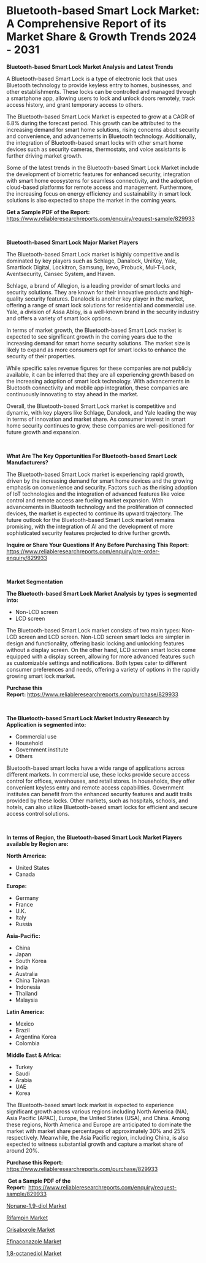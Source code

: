 <p><h1>Bluetooth-based Smart Lock Market: A Comprehensive Report of its Market Share & Growth Trends 2024 - 2031</h1></p><p><strong>Bluetooth-based Smart Lock Market Analysis and Latest Trends</strong></p>
<p><p>A Bluetooth-based Smart Lock is a type of electronic lock that uses Bluetooth technology to provide keyless entry to homes, businesses, and other establishments. These locks can be controlled and managed through a smartphone app, allowing users to lock and unlock doors remotely, track access history, and grant temporary access to others.</p><p>The Bluetooth-based Smart Lock Market is expected to grow at a CAGR of 6.8% during the forecast period. This growth can be attributed to the increasing demand for smart home solutions, rising concerns about security and convenience, and advancements in Bluetooth technology. Additionally, the integration of Bluetooth-based smart locks with other smart home devices such as security cameras, thermostats, and voice assistants is further driving market growth.</p><p>Some of the latest trends in the Bluetooth-based Smart Lock Market include the development of biometric features for enhanced security, integration with smart home ecosystems for seamless connectivity, and the adoption of cloud-based platforms for remote access and management. Furthermore, the increasing focus on energy efficiency and sustainability in smart lock solutions is also expected to shape the market in the coming years.</p></p>
<p><strong>Get a Sample PDF of the Report:&nbsp;</strong> <a href="https://www.reliableresearchreports.com/enquiry/request-sample/829933">https://www.reliableresearchreports.com/enquiry/request-sample/829933</a></p>
<p>&nbsp;</p>
<p><strong>Bluetooth-based Smart Lock Major Market Players</strong></p>
<p><p>The Bluetooth-based Smart Lock market is highly competitive and is dominated by key players such as Schlage, Danalock, UniKey, Yale, Smartlock Digital, Lockitron, Samsung, Irevo, Probuck, Mul-T-Lock, Aventsecurity, Cansec System, and Haven. </p><p>Schlage, a brand of Allegion, is a leading provider of smart locks and security solutions. They are known for their innovative products and high-quality security features. Danalock is another key player in the market, offering a range of smart lock solutions for residential and commercial use. Yale, a division of Assa Abloy, is a well-known brand in the security industry and offers a variety of smart lock options.</p><p>In terms of market growth, the Bluetooth-based Smart Lock market is expected to see significant growth in the coming years due to the increasing demand for smart home security solutions. The market size is likely to expand as more consumers opt for smart locks to enhance the security of their properties.</p><p>While specific sales revenue figures for these companies are not publicly available, it can be inferred that they are all experiencing growth based on the increasing adoption of smart lock technology. With advancements in Bluetooth connectivity and mobile app integration, these companies are continuously innovating to stay ahead in the market.</p><p>Overall, the Bluetooth-based Smart Lock market is competitive and dynamic, with key players like Schlage, Danalock, and Yale leading the way in terms of innovation and market share. As consumer interest in smart home security continues to grow, these companies are well-positioned for future growth and expansion.</p></p>
<p>&nbsp;</p>
<p><strong>What Are The Key Opportunities For Bluetooth-based Smart Lock Manufacturers?</strong></p>
<p><p>The Bluetooth-based Smart Lock market is experiencing rapid growth, driven by the increasing demand for smart home devices and the growing emphasis on convenience and security. Factors such as the rising adoption of IoT technologies and the integration of advanced features like voice control and remote access are fueling market expansion. With advancements in Bluetooth technology and the proliferation of connected devices, the market is expected to continue its upward trajectory. The future outlook for the Bluetooth-based Smart Lock market remains promising, with the integration of AI and the development of more sophisticated security features projected to drive further growth.</p></p>
<p><strong>Inquire or Share Your Questions If Any Before Purchasing This Report:</strong> <a href="https://www.reliableresearchreports.com/enquiry/pre-order-enquiry/829933">https://www.reliableresearchreports.com/enquiry/pre-order-enquiry/829933</a></p>
<p>&nbsp;</p>
<p><strong>Market Segmentation</strong></p>
<p><strong>The Bluetooth-based Smart Lock Market Analysis by types is segmented into:</strong></p>
<p><ul><li>Non-LCD screen</li><li>LCD screen</li></ul></p>
<p><p>The Bluetooth-based Smart Lock market consists of two main types: Non-LCD screen and LCD screen. Non-LCD screen smart locks are simpler in design and functionality, offering basic locking and unlocking features without a display screen. On the other hand, LCD screen smart locks come equipped with a display screen, allowing for more advanced features such as customizable settings and notifications. Both types cater to different consumer preferences and needs, offering a variety of options in the rapidly growing smart lock market.</p></p>
<p><strong>Purchase this Report:&nbsp;</strong><a href="https://www.reliableresearchreports.com/purchase/829933">https://www.reliableresearchreports.com/purchase/829933</a></p>
<p>&nbsp;</p>
<p><strong>The Bluetooth-based Smart Lock Market Industry Research by Application is segmented into:</strong></p>
<p><ul><li>Commercial use</li><li>Household</li><li>Government institute</li><li>Others</li></ul></p>
<p><p>Bluetooth-based smart locks have a wide range of applications across different markets. In commercial use, these locks provide secure access control for offices, warehouses, and retail stores. In households, they offer convenient keyless entry and remote access capabilities. Government institutes can benefit from the enhanced security features and audit trails provided by these locks. Other markets, such as hospitals, schools, and hotels, can also utilize Bluetooth-based smart locks for efficient and secure access control solutions.</p></p>
<p>&nbsp;</p>
<p><strong>In terms of Region, the Bluetooth-based Smart Lock Market Players available by Region are:</strong></p>
<p>
    <p> <strong> North America: </strong>
        <ul>
            <li>United States</li>
            <li>Canada</li>
        </ul>
        </p> 
    <p> <strong> Europe: </strong>
        <ul>
            <li>Germany</li>
            <li>France</li>
            <li>U.K.</li>
            <li>Italy</li>
            <li>Russia</li>
        </ul>
        </p> 
    <p> <strong> Asia-Pacific: </strong>
        <ul>
            <li>China</li>
            <li>Japan</li>
            <li>South Korea</li>
            <li>India</li>
            <li>Australia</li>
            <li>China Taiwan</li>
            <li>Indonesia</li>
            <li>Thailand</li>
            <li>Malaysia</li>
        </ul>
        </p> 
    <p> <strong> Latin America: </strong>
        <ul>
            <li>Mexico</li>
            <li>Brazil</li>
            <li>Argentina Korea</li>
            <li>Colombia</li>
        </ul>
        </p> 
    <p> <strong> Middle East & Africa: </strong>
        <ul>
            <li>Turkey</li>
            <li>Saudi</li>
            <li>Arabia</li>
            <li>UAE</li>
            <li>Korea</li>
        </ul>
    </p>
    </p>
<p><p>The Bluetooth-based smart lock market is expected to experience significant growth across various regions including North America (NA), Asia Pacific (APAC), Europe, the United States (USA), and China. Among these regions, North America and Europe are anticipated to dominate the market with market share percentages of approximately 30% and 25% respectively. Meanwhile, the Asia Pacific region, including China, is also expected to witness substantial growth and capture a market share of around 20%.</p></p>
<p><strong>Purchase this Report: </strong><a href="https://www.reliableresearchreports.com/purchase/829933">https://www.reliableresearchreports.com/purchase/829933</a></p>
<p>&nbsp;<strong>Get a Sample PDF of the Report:&nbsp;&nbsp;</strong><a href="https://www.reliableresearchreports.com/enquiry/request-sample/829933">https://www.reliableresearchreports.com/enquiry/request-sample/829933</a></p>
<p><strong></strong></p>
<p><p><a href="https://github.com/Hazelklievgspy6vdcsmu106w/Market-Research-Report-List-1/blob/main/nonane-19-diol-market.md">Nonane-1,9-diol Market</a></p><p><a href="https://medium.com/@maevemoen/rifampin-market-report-reveals-the-latest-trends-and-growth-opportunities-of-this-market-41c794523be5">Rifampin Market</a></p><p><a href="https://medium.com/@maevemoen/crisaborole-market-research-report-its-history-and-forecast-2024-to-2031-93d66fc5d919">Crisaborole Market</a></p><p><a href="https://medium.com/@maevemoen/efinaconazole-market-share-evolution-and-market-growth-trends-2024-2031-26aa69addd05">Efinaconazole Market</a></p><p><a href="https://github.com/ChiragRp1/Market-Research-Report-List-3/blob/main/18-octanediol-market.md">1,8-octanediol Market</a></p></p>